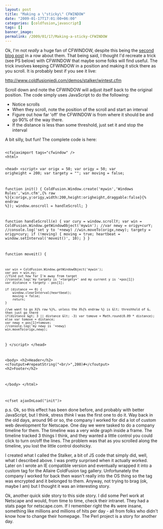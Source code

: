 ```yaml
---
layout: post
title: "Making a \"sticky\" CFWINDOW"
date: "2009-01-17T17:01:00+06:00"
categories: [coldfusion,javascript]
tags: []
banner_image: 
permalink: /2009/01/17/Making-a-sticky-CFWINDOW
---
```


Ok, I'm not <i>really</i> a huge fan of CFWINDOW, despite this being the <a href="http://www.raymondcamden.com/index.cfm/2009/1/16/Launching-CFWINDOW-with-a-Dynamic-Location">second blog post</a> in a row about them. That being said, I thought I'd recreate a trick (see PS below) with CFWINDOW that maybe some folks will find useful. The trick involves keeping CFWINDOW in a position and making it stick there as you scroll. It is probably best if you see it live:

<a href="http://www.coldfusionjedi.com/demos/stalker/wintest.cfm">http://www.coldfusionjedi.com/demos/stalker/wintest.cfm</a>

Scroll down and note the CFWINDOW will adjust itself back to the original position. The code simply uses JavaScript to do the following:

<ul>
<li>Notice scrolls
<li>When they scroll, note the position of the scroll and start an interval
<li>Figure out how far 'off' the CFWINDOW is from where it should be and go 90% of the way there.
<li>If the distance is less than some threshold, just set it and stop the interval
</ul>

A bit silly, but fun! The complete code is here:

<code>
&lt;cfajaximport tags="cfwindow" /&gt;
&lt;html&gt;

&lt;head&gt;
&lt;script&gt;
var origx = 50;
var origy = 50;
var origheight = 200;
var targety = "";
var moving = false;

function init() {
	ColdFusion.Window.create('mywin','Windows Rules','win.cfm',{% raw %}{x:origx,y:origy,width:200,height:origheight,draggable:false}{% endraw %});
	window.onscroll = handleScroll;
}

function handleScroll(e) {
	var cury = window.scrollY;
	var win = ColdFusion.Window.getWindowObject('mywin');
	//var newy = origy+curY;
	//console.log('set y to '+newy)
	//win.moveTo(origx,newy);
	targety = origy+cury;
	if (!moving) {
		moving = true;
		heartbeat = window.setInterval('moveit()', 10);
	}
}

function moveit() {
	
	var win = ColdFusion.Window.getWindowObject('mywin');
	var pos = win.xy;
	//find out how far I'm away from target
	//console.log('my targety is '+targety+' and my current y is '+pos[1])
	var distance = targety - pos[1];
		
	if (distance == 0) {
		window.clearInterval(heartbeat);
		moving = false;
		return;
	}

	//we want to go X{% raw %}%, unless the X%{% endraw %} is &lt; threshhold of &, then just go there
	if(distance &gt; 3 || distance &lt; -3) var tomove = Math.round(0.09 * distance);
	else var tomove = distance;
	var newy = pos[1]+tomove;
	//console.log('my newy is '+newy)
	win.moveTo(origx,newy);
}
&lt;/script&gt;
&lt;/head&gt;

&lt;body&gt;
&lt;h2&gt;Header&lt;/h2&gt;
&lt;cfoutput&gt;#repeatString("&lt;br/&gt;",200)#&lt;/cfoutput&gt;
&lt;h2&gt;Footer&lt;/h2&gt;

&lt;/body&gt;
&lt;/html&gt;

&lt;cfset ajaxOnLoad("init")&gt;
</code>

p.s. Ok, so this effect has been done before, and probably with better JavaScript, but I think, stress <i>think</i> I was the first one to do it. Way back in the old days, around 96 or so, the company I worked for did a lot of custom web development for Netscape. One day we were tasked to do a company timeline for them. The timeline was a very wide graph inside a frame. The timeline tracked 3 things I think, and they wanted a little control you could click to turn on/off the lines. The problem was that as you scrolled along the timeline, you lost the little control doohicky.

I created what I called the Stalker, a bit of JS code that simply did, well, what I described above. I was pretty surprised when it actually worked. Later on I wrote an IE compatible version and eventually wrapped it into a custom tag for the Allaire ColdFusion tag gallery. Unfortunately the company I worked for back then wasn't really into the OS thing so the tag was encrypted and it belonged to them. Anyway, not trying to brag (ok, maybe I am) but I thought it was an interesting story. 

Ok, another quick side story to this side story. I did some Perl work at Netscape and would, from time to time, check their intranet. They had a stats page for netscape.com. If I remember right the #s were insane, something like millions and millions of hits per day - all from folks who didn't know how to change their homepage. The Perl project is a story for another day.